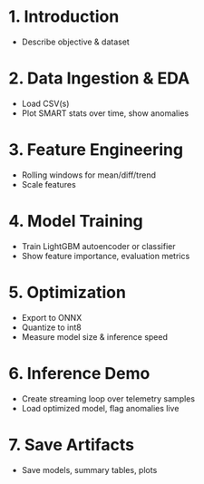 # 1. Introduction
- Describe objective & dataset

# 2. Data Ingestion & EDA
- Load CSV(s)
- Plot SMART stats over time, show anomalies

# 3. Feature Engineering
- Rolling windows for mean/diff/trend
- Scale features

# 4. Model Training
- Train LightGBM autoencoder or classifier
- Show feature importance, evaluation metrics

# 5. Optimization
- Export to ONNX
- Quantize to int8
- Measure model size & inference speed

# 6. Inference Demo
- Create streaming loop over telemetry samples
- Load optimized model, flag anomalies live

# 7. Save Artifacts
- Save models, summary tables, plots
